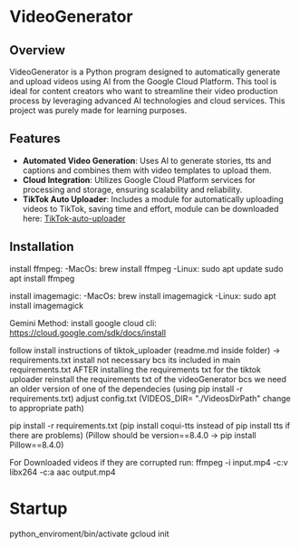 # VideoGenerator

## Overview

VideoGenerator is a Python program designed to automatically generate and upload videos using AI from the Google Cloud Platform. This tool is ideal for content creators who want to streamline their video production process by leveraging advanced AI technologies and cloud services.
This project was purely made for learning purposes.

## Features

- **Automated Video Generation**: Uses AI to generate stories, tts and captions and combines them with video templates to upload them.
- **Cloud Integration**: Utilizes Google Cloud Platform services for processing and storage, ensuring scalability and reliability.
- **TikTok Auto Uploader**: Includes a module for automatically uploading videos to TikTok, saving time and effort, module can be downloaded here: [TikTok-auto-uploader](https://github.com/makiisthenes/TiktokAutoUploader)

## Installation
install ffmpeg:
    -MacOs: brew install ffmpeg
    -Linux:
        sudo apt update
        sudo apt install ffmpeg

install imagemagic:
    -MacOs: brew install imagemagick
    -Linux: sudo apt install imagemagick

Gemini Method: install google cloud cli: https://cloud.google.com/sdk/docs/install

follow install instructions of tiktok_uploader (readme.md inside folder) -> requirements.txt install not necessary bcs its included in main requirements.txt
AFTER installing the requirements txt for the tiktok uploader reinstall the requirements txt of the videoGenerator bcs we need an older version of one of the dependecies (using pip install -r requirements.txt)
    adjust config.txt (VIDEOS_DIR= "./VideosDirPath" change to appropriate path)

pip install -r requirements.txt
(pip install coqui-tts instead of pip install tts if there are problems)
(Pillow should be version==8.4.0 -> pip install Pillow==8.4.0)


<Videos>
For Downloaded videos if they are corrupted run:
    ffmpeg -i input.mp4 -c:v libx264 -c:a aac output.mp4

<h1>Startup</h1>
python_enviroment/bin/activate
gcloud init
